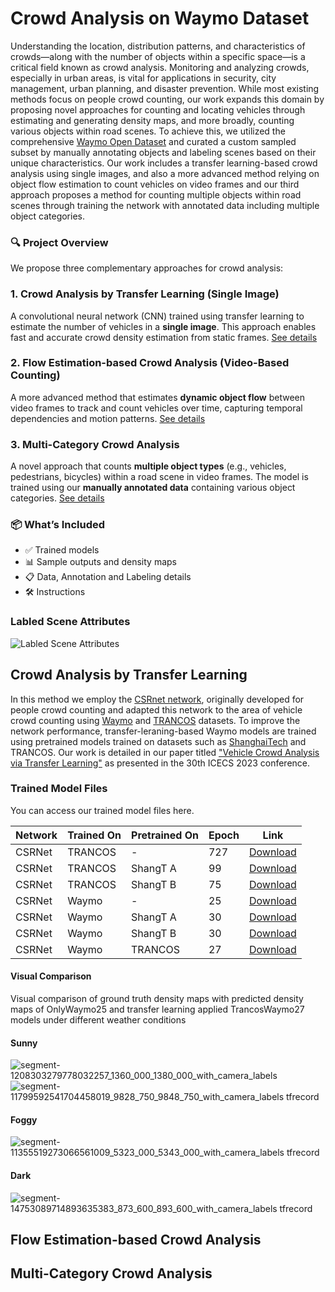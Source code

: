 # Crowd Analysis on Waymo Dataset
Understanding the location, distribution patterns, and characteristics of crowds—along with the number of objects within a specific space—is a critical field known as crowd analysis. Monitoring and analyzing crowds, especially in urban areas, is vital for applications in security, city management, urban planning, and disaster prevention.
While most existing methods focus on people crowd counting, our work expands this domain by proposing novel approaches for counting and locating vehicles through estimating and generating density maps, and more broadly, counting various objects within road scenes.
To achieve this, we utilized the comprehensive [Waymo Open Dataset](https://waymo.com/open/) and curated a custom sampled subset by manually annotating objects and labeling scenes based on their unique characteristics.
Our work includes a transfer learning-based crowd analysis using single images, and also a more advanced method relying on object flow estimation to count vehicles on video frames and our third approach proposes a method for counting multiple objects within road scenes through training the network with annotated data including multiple object categories.

### 🔍 Project Overview

We propose three complementary approaches for crowd analysis:

### 1. Crowd Analysis by Transfer Learning (Single Image)
A convolutional neural network (CNN) trained using transfer learning to estimate the number of vehicles in a **single image**. This approach enables fast and accurate crowd density estimation from static frames. [See details](#crowd-analysis-by-transfer-learning)

### 2. Flow Estimation-based Crowd Analysis (Video-Based Counting)
A more advanced method that estimates **dynamic object flow** between video frames to track and count vehicles over time, capturing temporal dependencies and motion patterns. [See details](#flow-estimation-based-crowd-analysis)

### 3. Multi-Category Crowd Analysis
A novel approach that counts **multiple object types** (e.g., vehicles, pedestrians, bicycles) within a road scene in video frames. The model is trained using our **manually annotated data** containing various object categories. [See details](#multi-category-crowd-analysis)


### 📦 What’s Included

- ✅ Trained models  
- 📊 Sample outputs and density maps    
- 📋 Data, Annotation and Labeling details 
- 🛠️ Instructions


### Labled Scene Attributes
![Labled Scene Attributes](https://github.com/user-attachments/assets/04151b55-d8fb-4eca-aba6-f6a7eaef0b5a)



## Crowd Analysis by Transfer Learning
In this method we employ the [CSRnet network](https://github.com/leeyeehoo/CSRNet), originally developed for people crowd counting and adapted this network to the area of vehicle crowd counting using [Waymo](https://waymo.com/open/) and [TRANCOS](https://waymo.com/open/) datasets. To improve the network performance, transfer-leraning-based Waymo models are trained using pretrained models trained on datasets such as [ShanghaiTech](https://github.com/desenzhou/ShanghaiTechDataset) and TRANCOS. Our work is detailed in our paper titled ["Vehicle Crowd Analysis via Transfer Learning"](https://ieeexplore.ieee.org/document/10382876) as presented in the 30th ICECS 2023 conference.

### Trained Model Files
You can access our trained model files here.
<!---[https://raw.githubusercontent.com/msprITU/Waymo-Crowd-Analysis/main/icecs2023.pdf]--->
|Network|Trained On|Pretrained On|Epoch|Link|
|-------|----------|-------------|-----|----|
|CSRNet|TRANCOS|-       |727|[Download](https://github.com/msprITU/Waymo-Crowd-Analysis/releases/download/TRANCOS/CSRNetOnlyTrancos727.pth.tar)|
|CSRNet|TRANCOS|ShangT A|99 |[Download](https://github.com/msprITU/Waymo-Crowd-Analysis/releases/download/TRANCOS/CSRNetShanghaiATrancos99.pth.tar)|
|CSRNet|TRANCOS|ShangT B|75 |[Download](https://github.com/msprITU/Waymo-Crowd-Analysis/releases/download/TRANCOS/CSRNetShanghaiBTrancos75.pth.tar)|
|CSRNet|Waymo  |-       |25 |[Download](https://github.com/msprITU/Waymo-Crowd-Analysis/releases/download/Waymo/CSRNetOnlyWaymo25.pth.tar)|
|CSRNet|Waymo  |ShangT A|30 |[Download](https://github.com/msprITU/Waymo-Crowd-Analysis/releases/download/Waymo/CSRNetShanghaiAWaymo30.pth.tar)|
|CSRNet|Waymo  |ShangT B|30 |[Download](https://github.com/msprITU/Waymo-Crowd-Analysis/releases/download/Waymo/CSRNetShanghaiBWaymo30.pth.tar)|
|CSRNet|Waymo  |TRANCOS |27 |[Download](https://github.com/msprITU/Waymo-Crowd-Analysis/releases/download/Waymo/CSRNetTrancosWaymo27.pth.tar)|
#### Visual Comparison
Visual comparison of ground truth density maps with predicted density maps of OnlyWaymo25 and transfer learning applied TrancosWaymo27 models under different weather conditions
#### Sunny
![segment-1208303279778032257_1360_000_1380_000_with_camera_labels](https://github.com/msprITU/Waymo-Crowd-Analysis/assets/56837349/04483e1c-1559-4790-9be5-51239d57ffeb)
![segment-11799592541704458019_9828_750_9848_750_with_camera_labels tfrecord](https://github.com/msprITU/Waymo-Crowd-Analysis/assets/56837349/0a06daf6-9ad4-4496-82ba-931079fda5ab)
#### Foggy
![segment-11355519273066561009_5323_000_5343_000_with_camera_labels tfrecord](https://github.com/msprITU/Waymo-Crowd-Analysis/assets/56837349/42b5de6c-accf-4cbf-9536-bc085234ac63)
#### Dark
![segment-14753089714893635383_873_600_893_600_with_camera_labels tfrecord](https://github.com/msprITU/Waymo-Crowd-Analysis/assets/56837349/2ac76700-de90-42a4-a75f-87397b36a410)

## Flow Estimation-based Crowd Analysis

## Multi-Category Crowd Analysis


